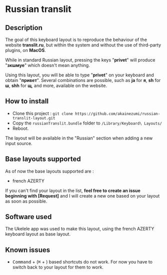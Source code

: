 # Russian translit

## Description 
The goal of this keyboard layout is to reproduce the behaviour of the website **translit.ru**, but within the system and without the use of third-party plugins, on **MacOS**.

While in standard Russian layout, pressing the keys "**privet**" will produce "**зкшмуе**" which doesn't mean anything.

Using this layout, you will be able to type "**privet**" on your keyboard and obtain "**привет**".
Several combinations are possible, such as **ja** for **я**, **sh** for **ш**, **shh** for **щ**, and more, available on the website.

## How to install

- Clone this project : ```git clone https://github.com/akainezumi/russian-translit-layout.git```
- Copy the ```russianTranslit.bundle``` folder to ```/Library/Keyboard\ Layouts/```
- Reboot. 

The layout will be available in the "Russian" section when adding a new input source.

## Base layouts supported

As of now the base layouts supported are :
- french AZERTY

If you can't find your layout in the list, **feel free to create an issue beginning with [Request]** and I will create a new one based on your layout as soon as possible.

## Software used

The Ukelele app was used to make this layout, using the french AZERTY keyboard layout as base layout.

## Known issues

- <kbd>Command</kbd> + <kbd><key></kbd> (<kbd>⌘</kbd> + <kbd><key></kbd>) based shortcuts do not work. For now you have to switch back to your layout for them to work.